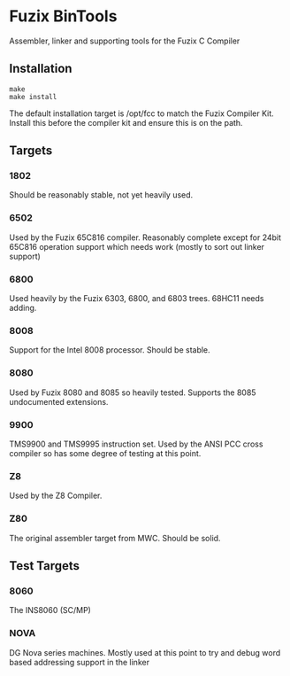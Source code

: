 # Fuzix BinTools

Assembler, linker and supporting tools for the Fuzix C Compiler

## Installation

````
make
make install
````

The default installation target is /opt/fcc to match the Fuzix Compiler Kit.
Install this before the compiler kit and ensure this is on the path.

## Targets

### 1802

Should be reasonably stable, not yet heavily used.

### 6502

Used by the Fuzix 65C816 compiler. Reasonably complete except for 24bit
65C816 operation support which needs work (mostly to sort out linker
support)

### 6800

Used heavily by the Fuzix 6303, 6800, and 6803 trees. 68HC11 needs adding.

### 8008

Support for the Intel 8008 processor. Should be stable.

### 8080

Used by Fuzix 8080 and 8085 so heavily tested. Supports the 8085
undocumented extensions.

### 9900

TMS9900 and TMS9995 instruction set. Used by the ANSI PCC cross compiler so
has some degree of testing at this point.

### Z8

Used by the Z8 Compiler.

### Z80

The original assembler target from MWC. Should be solid.

## Test Targets

### 8060

The INS8060 (SC/MP)

### NOVA

DG Nova series machines. Mostly used at this point to try and debug word
based addressing support in the linker

